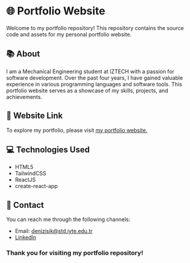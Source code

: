 # 🌐 Portfolio Website

Welcome to my portfolio repository! This repository contains the source code and assets for my personal portfolio website.

## 📚 About

I am a Mechanical Engineering student at IZTECH with a passion for software development. Over the past four years, I have gained valuable experience in various programming languages and software tools. This portfolio website serves as a showcase of my skills, projects, and achievements.

## 🔗 Website Link

To explore my portfolio, please visit [my portfolio website.](https://laurance18.github.io/portfolio/)

## 💻 Technologies Used

- HTML5
- TailwindCSS
- ReactJS
- create-react-app

## 📧 Contact

You can reach me through the following channels:

- Email: denizisik@std.iyte.edu.tr
- [LinkedIn](https://www.linkedin.com/in/deniz-isik-me/)


### Thank you for visiting my portfolio repository!
